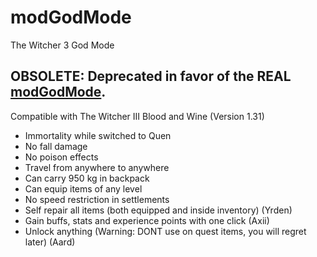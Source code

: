 # modGodMode

The Witcher 3 God Mode

## OBSOLETE: Deprecated in favor of the REAL [modGodMode](https://www.nexusmods.com/witcher3/mods/1509).

Compatible with The Witcher III Blood and Wine (Version 1.31)

- Immortality while switched to Quen
- No fall damage
- No poison effects
- Travel from anywhere to anywhere
- Can carry 950 kg in backpack
- Can equip items of any level
- No speed restriction in settlements
- Self repair all items (both equipped and inside inventory) (Yrden)
- Gain buffs, stats and experience points with one click (Axii)
- Unlock anything (Warning: DONT use on quest items, you will regret later) (Aard)
